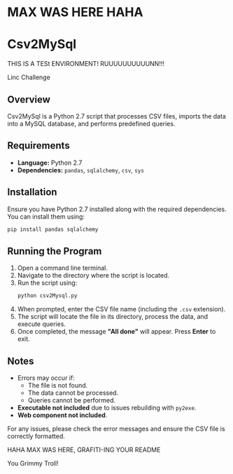 # MAX WAS HERE HAHA

# Csv2MySql
THIS IS A TESt ENVIRONMENT! RUUUUUUUUUUNN!!!

Linc  Challenge

## Overview
Csv2MySql is a Python 2.7 script that processes CSV files, imports the data into a MySQL database, and performs predefined queries.

## Requirements
- **Language:** Python 2.7
- **Dependencies:** `pandas`, `sqlalchemy`, `csv`, `sys`

## Installation
Ensure you have Python 2.7 installed along with the required dependencies. You can install them using:
```sh
pip install pandas sqlalchemy
```

## Running the Program
1. Open a command line terminal.
2. Navigate to the directory where the script is located.
3. Run the script using:
   ```sh
   python csv2Mysql.py
   ```
4. When prompted, enter the CSV file name (including the `.csv` extension).
5. The script will locate the file in its directory, process the data, and execute queries.
6. Once completed, the message **"All done"** will appear. Press **Enter** to exit.

## Notes
- Errors may occur if:
  - The file is not found.
  - The data cannot be processed.
  - Queries cannot be performed.
- **Executable not included** due to issues rebuilding with `py2exe`.
- **Web component not included**.

For any issues, please check the error messages and ensure the CSV file is correctly formatted.


HAHA MAX WAS HERE, GRAFITI-ING YOUR README

You Grimmy Troll!


